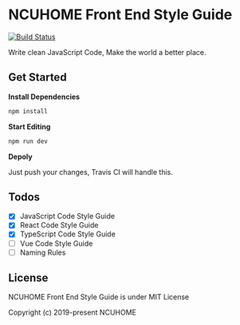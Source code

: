 # NCUHOME Front End Style Guide

[![Build Status](https://travis-ci.org/ncuhome/frontend-guide.svg?branch=master)](https://travis-ci.org/ncuhome/frontend-guide)

Write clean JavaScript Code, Make the world a better place.

## Get Started

**Install Dependencies**

```bash
npm install
```

**Start Editing**

```bash
npm run dev
```

**Depoly**

Just push your changes, Travis CI will handle this.

## Todos

- [x] JavaScript Code Style Guide
- [x] React Code Style Guide
- [x] TypeScript Code Style Guide
- [ ] Vue Code Style Guide
- [ ] Naming Rules

## License

NCUHOME Front End Style Guide is under MIT License

Copyright (c) 2019-present NCUHOME
